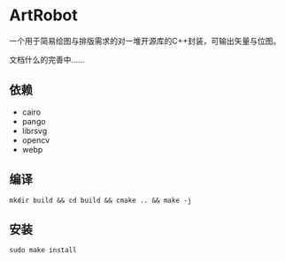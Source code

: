 # ArtRobot

一个用于简易绘图与排版需求的对一堆开源库的C++封装，可输出矢量与位图。

文档什么的完善中……

## 依赖

* cairo
* pango
* librsvg
* opencv
* webp

## 编译
    mkdir build && cd build && cmake .. && make -j

## 安装
    sudo make install

